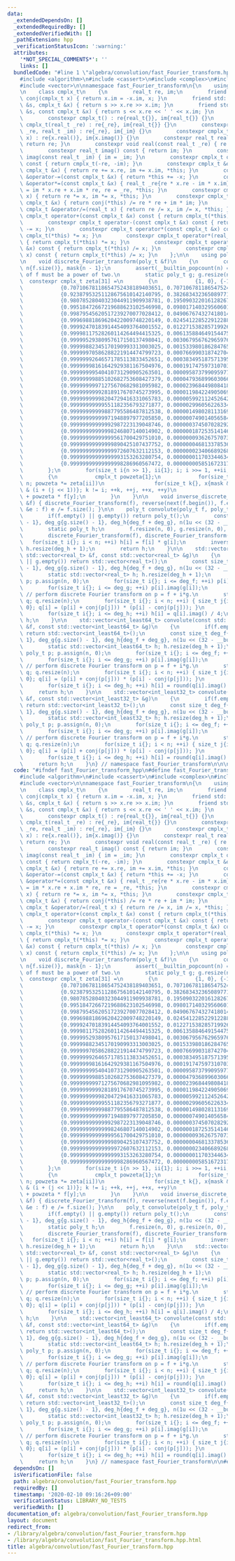 ```yaml
---
data:
  _extendedDependsOn: []
  _extendedRequiredBy: []
  _extendedVerifiedWith: []
  _pathExtension: hpp
  _verificationStatusIcon: ':warning:'
  attributes:
    '*NOT_SPECIAL_COMMENTS*': ''
    links: []
  bundledCode: "#line 1 \"algebra/convolution/fast_Fourier_transform.hpp\"\n\n\n\n\
    #include <algorithm>\n#include <cassert>\n#include <complex>\n#include <iostream>\n\
    #include <vector>\n\nnamespace fast_Fourier_transform\n{\n    using real_t = double;\n\
    \n    class cmplx_t\n    {\n        real_t re, im;\n        friend constexpr cmplx_t\
    \ conj(cmplx_t x) { return x.im = -x.im, x; }\n        friend std::istream &operator>>(std::istream\
    \ &s, cmplx_t &x) { return s >> x.re >> x.im; }\n        friend std::ostream &operator<<(std::ostream\
    \ &s, const cmplx_t &x) { return s << x.re << ' ' << x.im; }\n      public:\n\
    \        constexpr cmplx_t() : re{real_t{}}, im{real_t{}} {}\n        constexpr\
    \ cmplx_t(real_t _re) : re{_re}, im{real_t{}} {}\n        constexpr cmplx_t(real_t\
    \ _re, real_t _im) : re{_re}, im{_im} {}\n        constexpr cmplx_t(std::complex<real_t>\
    \ x) : re{x.real()}, im{x.imag()} {}\n        constexpr real_t real() const {\
    \ return re; }\n        constexpr void real(const real_t _re) { re = _re; }\n\
    \        constexpr real_t imag() const { return im; }\n        constexpr void\
    \ imag(const real_t _im) { im = _im; }\n        constexpr cmplx_t operator-()\
    \ const { return cmplx_t(-re, -im); }\n        constexpr cmplx_t &operator+=(const\
    \ cmplx_t &x) { return re += x.re, im += x.im, *this; }\n        constexpr cmplx_t\
    \ &operator-=(const cmplx_t &x) { return *this += -x; }\n        constexpr cmplx_t\
    \ &operator*=(const cmplx_t &x) { real_t _re{re * x.re - im * x.im}; return im\
    \ = im * x.re + x.im * re, re = _re, *this; }\n        constexpr cmplx_t &operator*=(real_t\
    \ x) { return re *= x, im *= x, *this; }\n        constexpr cmplx_t &operator/=(const\
    \ cmplx_t &x) { return conj(*this) /= re * re + im * im; }\n        constexpr\
    \ cmplx_t &operator/=(real_t x) { return re /= x, im /= x, *this; }\n        constexpr\
    \ cmplx_t operator+(const cmplx_t &x) const { return cmplx_t(*this) += x; }\n\
    \        constexpr cmplx_t operator-(const cmplx_t &x) const { return cmplx_t(*this)\
    \ -= x; }\n        constexpr cmplx_t operator*(const cmplx_t &x) const { return\
    \ cmplx_t(*this) *= x; }\n        constexpr cmplx_t operator*(real_t x) const\
    \ { return cmplx_t(*this) *= x; }\n        constexpr cmplx_t operator/(const cmplx_t\
    \ &x) const { return cmplx_t(*this) /= x; }\n        constexpr cmplx_t operator/(real_t\
    \ x) const { return cmplx_t(*this) /= x; }\n    };\n\n    using poly_t = std::vector<cmplx_t>;\n\
    \n    void discrete_Fourier_transform(poly_t &f)\n    {\n        const size_t\
    \ n{f.size()}, mask{n - 1};\n        assert(__builtin_popcount(n) == 1); // degree\
    \ of f must be a power of two.\n        static poly_t g; g.resize(n);\n      \
    \  constexpr cmplx_t zeta[31] =\n        {\n            {1, 0}, {-1, 0}, {0, 1},\n\
    \            {0.70710678118654752438189403651, 0.70710678118654752443610414514},\n\
    \            {0.92387953251128675610142140795, 0.38268343236508977172325753068},\n\
    \            {0.98078528040323044911909938781, 0.19509032201612826785692544201},\n\
    \            {0.99518472667219688623102546998, 0.09801714032956060199569840382},\n\
    \            {0.99879545620517239270077028412, 0.04906767432741801425693899119},\n\
    \            {0.99969881869620422009748220149, 0.02454122852291228803212346128},\n\
    \            {0.99992470183914454093764001552, 0.01227153828571992607945510345},\n\
    \            {0.99998117528260114264494415325, 0.00613588464915447535972750246},\n\
    \            {0.99999529380957617150137498041, 0.00306795676296597627029751672},\n\
    \            {0.99999882345170190993313003025, 0.00153398018628476561237225788},\n\
    \            {0.99999970586288221914474799723, 0.00076699031874270452695124765},\n\
    \            {0.99999992646571785113833452651, 0.00038349518757139558906815188},\n\
    \            {0.99999998161642929381167504976, 0.00019174759731070330743679009},\n\
    \            {0.99999999540410731290905263501, 0.00009587379909597734587360460},\n\
    \            {0.99999999885102682753608427379, 0.00004793689960306688454884772},\n\
    \            {0.99999999971275670682981095982, 0.00002396844980841821872882467},\n\
    \            {0.99999999992818917670745273995, 0.00001198422490506970642183282},\n\
    \            {0.99999999998204729416331065783, 0.00000599211245264242784278378},\n\
    \            {0.99999999999551182356793271877, 0.00000299605622633466075058210},\n\
    \            {0.99999999999887795586487812538, 0.00000149802811316901122883643},\n\
    \            {0.99999999999971948897977205850, 0.00000074901405658471572113723},\n\
    \            {0.99999999999992987223139048746, 0.00000037450702829238412391495},\n\
    \            {0.99999999999998246807140014902, 0.00000018725351414619534486931},\n\
    \            {0.99999999999999561700429751010, 0.00000009362675707309808280024},\n\
    \            {0.99999999999999890425107437752, 0.00000004681337853654909269501},\n\
    \            {0.99999999999999972607632112153, 0.00000002340668926827455275977},\n\
    \            {0.99999999999999993153263280754, 0.00000001170334463413727718121},\n\
    \            {0.99999999999999998286960567472, 0.00000000585167231706863869077}\n\
    \        };\n        for(size_t i{n >> 1}, ii{1}; i; i >>= 1, ++ii, swap(f, g))\n\
    \        {\n            cmplx_t powzeta{1};\n            for(size_t j{}; j !=\
    \ n; powzeta *= zeta[ii])\n                for(size_t k{}, x{mask & j << 1}, y{mask\
    \ & (i + (j << 1))}; k != i; ++k, ++j, ++x, ++y)\n                    g[j] = f[x]\
    \ + powzeta * f[y];\n        }\n    }\n\n    void inverse_discrete_Fourier_transform(poly_t\
    \ &f) { discrete_Fourier_transform(f), reverse(next(f.begin()), f.end()); for(cmplx_t\
    \ &e : f) e /= f.size(); }\n\n    poly_t convolute(poly_t f, poly_t g)\n    {\n\
    \        if(f.empty() || g.empty()) return poly_t();\n        const size_t deg_f{f.size()\
    \ - 1}, deg_g{g.size() - 1}, deg_h{deg_f + deg_g}, n(1u << (32 - __builtin_clz(deg_h)));\n\
    \        static poly_t h;\n        f.resize(n, 0), g.resize(n, 0), h.resize(n);\n\
    \        discrete_Fourier_transform(f), discrete_Fourier_transform(g);\n     \
    \   for(size_t i{}; i < n; ++i) h[i] = f[i] * g[i];\n        inverse_discrete_Fourier_transform(h);\
    \ h.resize(deg_h + 1);\n        return h;\n    }\n\n    std::vector<real_t> convolute(const\
    \ std::vector<real_t> &f, const std::vector<real_t> &g)\n    {\n        if(f.empty()\
    \ || g.empty()) return std::vector<real_t>();\n        const size_t deg_f{f.size()\
    \ - 1}, deg_g{g.size() - 1}, deg_h{deg_f + deg_g}, n(1u << (32 - __builtin_clz(deg_h)));\n\
    \        static std::vector<real_t> h; h.resize(deg_h + 1);\n        static poly_t\
    \ p; p.assign(n, 0);\n        for(size_t i{}; i <= deg_f; ++i) p[i].real(f[i]);\n\
    \        for(size_t i{}; i <= deg_g; ++i) p[i].imag(g[i]);\n        discrete_Fourier_transform(p);\
    \ // perform discrete Fourier transform on p = f + i*g.\n        static poly_t\
    \ q; q.resize(n);\n        for(size_t i{}; i < n; ++i) { size_t j{i ? n - i :\
    \ 0}; q[i] = (p[i] + conj(p[j])) * (p[i] - conj(p[j])); }\n        inverse_discrete_Fourier_transform(q);\n\
    \        for(size_t i{}; i <= deg_h; ++i) h[i] = q[i].imag() / 4;\n        return\
    \ h;\n    }\n\n    std::vector<int_least64_t> convolute(const std::vector<int_least64_t>\
    \ &f, const std::vector<int_least64_t> &g)\n    {\n        if(f.empty() || g.empty())\
    \ return std::vector<int_least64_t>();\n        const size_t deg_f{f.size() -\
    \ 1}, deg_g{g.size() - 1}, deg_h{deg_f + deg_g}, n(1u << (32 - __builtin_clz(deg_h)));\n\
    \        static std::vector<int_least64_t> h; h.resize(deg_h + 1);\n        static\
    \ poly_t p; p.assign(n, 0);\n        for(size_t i{}; i <= deg_f; ++i) p[i].real(f[i]);\n\
    \        for(size_t i{}; i <= deg_g; ++i) p[i].imag(g[i]);\n        discrete_Fourier_transform(p);\
    \ // perform discrete Fourier transform on p = f + i*g.\n        static poly_t\
    \ q; q.resize(n);\n        for(size_t i{}; i < n; ++i) { size_t j{i ? n - i :\
    \ 0}; q[i] = (p[i] + conj(p[j])) * (p[i] - conj(p[j])); }\n        inverse_discrete_Fourier_transform(q);\n\
    \        for(size_t i{}; i <= deg_h; ++i) h[i] = round(q[i].imag() / 4);\n   \
    \     return h;\n    }\n\n    std::vector<int_least32_t> convolute(const std::vector<int_least32_t>\
    \ &f, const std::vector<int_least32_t> &g)\n    {\n        if(f.empty() || g.empty())\
    \ return std::vector<int_least32_t>();\n        const size_t deg_f{f.size() -\
    \ 1}, deg_g{g.size() - 1}, deg_h{deg_f + deg_g}, n(1u << (32 - __builtin_clz(deg_h)));\n\
    \        static std::vector<int_least32_t> h; h.resize(deg_h + 1);\n        static\
    \ poly_t p; p.assign(n, 0);\n        for(size_t i{}; i <= deg_f; ++i) p[i].real(f[i]);\n\
    \        for(size_t i{}; i <= deg_g; ++i) p[i].imag(g[i]);\n        discrete_Fourier_transform(p);\
    \ // perform discrete Fourier transform on p = f + i*g.\n        static poly_t\
    \ q; q.resize(n);\n        for(size_t i{}; i < n; ++i) { size_t j{i ? n - i :\
    \ 0}; q[i] = (p[i] + conj(p[j])) * (p[i] - conj(p[j])); }\n        inverse_discrete_Fourier_transform(q);\n\
    \        for(size_t i{}; i <= deg_h; ++i) h[i] = round(q[i].imag() / 4);\n   \
    \     return h;\n    }\n} // namespace fast_Fourier_transform\n\n\n"
  code: "#ifndef fast_Fourier_transform_hpp\n#define fast_Fourier_transform_hpp\n\n\
    #include <algorithm>\n#include <cassert>\n#include <complex>\n#include <iostream>\n\
    #include <vector>\n\nnamespace fast_Fourier_transform\n{\n    using real_t = double;\n\
    \n    class cmplx_t\n    {\n        real_t re, im;\n        friend constexpr cmplx_t\
    \ conj(cmplx_t x) { return x.im = -x.im, x; }\n        friend std::istream &operator>>(std::istream\
    \ &s, cmplx_t &x) { return s >> x.re >> x.im; }\n        friend std::ostream &operator<<(std::ostream\
    \ &s, const cmplx_t &x) { return s << x.re << ' ' << x.im; }\n      public:\n\
    \        constexpr cmplx_t() : re{real_t{}}, im{real_t{}} {}\n        constexpr\
    \ cmplx_t(real_t _re) : re{_re}, im{real_t{}} {}\n        constexpr cmplx_t(real_t\
    \ _re, real_t _im) : re{_re}, im{_im} {}\n        constexpr cmplx_t(std::complex<real_t>\
    \ x) : re{x.real()}, im{x.imag()} {}\n        constexpr real_t real() const {\
    \ return re; }\n        constexpr void real(const real_t _re) { re = _re; }\n\
    \        constexpr real_t imag() const { return im; }\n        constexpr void\
    \ imag(const real_t _im) { im = _im; }\n        constexpr cmplx_t operator-()\
    \ const { return cmplx_t(-re, -im); }\n        constexpr cmplx_t &operator+=(const\
    \ cmplx_t &x) { return re += x.re, im += x.im, *this; }\n        constexpr cmplx_t\
    \ &operator-=(const cmplx_t &x) { return *this += -x; }\n        constexpr cmplx_t\
    \ &operator*=(const cmplx_t &x) { real_t _re{re * x.re - im * x.im}; return im\
    \ = im * x.re + x.im * re, re = _re, *this; }\n        constexpr cmplx_t &operator*=(real_t\
    \ x) { return re *= x, im *= x, *this; }\n        constexpr cmplx_t &operator/=(const\
    \ cmplx_t &x) { return conj(*this) /= re * re + im * im; }\n        constexpr\
    \ cmplx_t &operator/=(real_t x) { return re /= x, im /= x, *this; }\n        constexpr\
    \ cmplx_t operator+(const cmplx_t &x) const { return cmplx_t(*this) += x; }\n\
    \        constexpr cmplx_t operator-(const cmplx_t &x) const { return cmplx_t(*this)\
    \ -= x; }\n        constexpr cmplx_t operator*(const cmplx_t &x) const { return\
    \ cmplx_t(*this) *= x; }\n        constexpr cmplx_t operator*(real_t x) const\
    \ { return cmplx_t(*this) *= x; }\n        constexpr cmplx_t operator/(const cmplx_t\
    \ &x) const { return cmplx_t(*this) /= x; }\n        constexpr cmplx_t operator/(real_t\
    \ x) const { return cmplx_t(*this) /= x; }\n    };\n\n    using poly_t = std::vector<cmplx_t>;\n\
    \n    void discrete_Fourier_transform(poly_t &f)\n    {\n        const size_t\
    \ n{f.size()}, mask{n - 1};\n        assert(__builtin_popcount(n) == 1); // degree\
    \ of f must be a power of two.\n        static poly_t g; g.resize(n);\n      \
    \  constexpr cmplx_t zeta[31] =\n        {\n            {1, 0}, {-1, 0}, {0, 1},\n\
    \            {0.70710678118654752438189403651, 0.70710678118654752443610414514},\n\
    \            {0.92387953251128675610142140795, 0.38268343236508977172325753068},\n\
    \            {0.98078528040323044911909938781, 0.19509032201612826785692544201},\n\
    \            {0.99518472667219688623102546998, 0.09801714032956060199569840382},\n\
    \            {0.99879545620517239270077028412, 0.04906767432741801425693899119},\n\
    \            {0.99969881869620422009748220149, 0.02454122852291228803212346128},\n\
    \            {0.99992470183914454093764001552, 0.01227153828571992607945510345},\n\
    \            {0.99998117528260114264494415325, 0.00613588464915447535972750246},\n\
    \            {0.99999529380957617150137498041, 0.00306795676296597627029751672},\n\
    \            {0.99999882345170190993313003025, 0.00153398018628476561237225788},\n\
    \            {0.99999970586288221914474799723, 0.00076699031874270452695124765},\n\
    \            {0.99999992646571785113833452651, 0.00038349518757139558906815188},\n\
    \            {0.99999998161642929381167504976, 0.00019174759731070330743679009},\n\
    \            {0.99999999540410731290905263501, 0.00009587379909597734587360460},\n\
    \            {0.99999999885102682753608427379, 0.00004793689960306688454884772},\n\
    \            {0.99999999971275670682981095982, 0.00002396844980841821872882467},\n\
    \            {0.99999999992818917670745273995, 0.00001198422490506970642183282},\n\
    \            {0.99999999998204729416331065783, 0.00000599211245264242784278378},\n\
    \            {0.99999999999551182356793271877, 0.00000299605622633466075058210},\n\
    \            {0.99999999999887795586487812538, 0.00000149802811316901122883643},\n\
    \            {0.99999999999971948897977205850, 0.00000074901405658471572113723},\n\
    \            {0.99999999999992987223139048746, 0.00000037450702829238412391495},\n\
    \            {0.99999999999998246807140014902, 0.00000018725351414619534486931},\n\
    \            {0.99999999999999561700429751010, 0.00000009362675707309808280024},\n\
    \            {0.99999999999999890425107437752, 0.00000004681337853654909269501},\n\
    \            {0.99999999999999972607632112153, 0.00000002340668926827455275977},\n\
    \            {0.99999999999999993153263280754, 0.00000001170334463413727718121},\n\
    \            {0.99999999999999998286960567472, 0.00000000585167231706863869077}\n\
    \        };\n        for(size_t i{n >> 1}, ii{1}; i; i >>= 1, ++ii, swap(f, g))\n\
    \        {\n            cmplx_t powzeta{1};\n            for(size_t j{}; j !=\
    \ n; powzeta *= zeta[ii])\n                for(size_t k{}, x{mask & j << 1}, y{mask\
    \ & (i + (j << 1))}; k != i; ++k, ++j, ++x, ++y)\n                    g[j] = f[x]\
    \ + powzeta * f[y];\n        }\n    }\n\n    void inverse_discrete_Fourier_transform(poly_t\
    \ &f) { discrete_Fourier_transform(f), reverse(next(f.begin()), f.end()); for(cmplx_t\
    \ &e : f) e /= f.size(); }\n\n    poly_t convolute(poly_t f, poly_t g)\n    {\n\
    \        if(f.empty() || g.empty()) return poly_t();\n        const size_t deg_f{f.size()\
    \ - 1}, deg_g{g.size() - 1}, deg_h{deg_f + deg_g}, n(1u << (32 - __builtin_clz(deg_h)));\n\
    \        static poly_t h;\n        f.resize(n, 0), g.resize(n, 0), h.resize(n);\n\
    \        discrete_Fourier_transform(f), discrete_Fourier_transform(g);\n     \
    \   for(size_t i{}; i < n; ++i) h[i] = f[i] * g[i];\n        inverse_discrete_Fourier_transform(h);\
    \ h.resize(deg_h + 1);\n        return h;\n    }\n\n    std::vector<real_t> convolute(const\
    \ std::vector<real_t> &f, const std::vector<real_t> &g)\n    {\n        if(f.empty()\
    \ || g.empty()) return std::vector<real_t>();\n        const size_t deg_f{f.size()\
    \ - 1}, deg_g{g.size() - 1}, deg_h{deg_f + deg_g}, n(1u << (32 - __builtin_clz(deg_h)));\n\
    \        static std::vector<real_t> h; h.resize(deg_h + 1);\n        static poly_t\
    \ p; p.assign(n, 0);\n        for(size_t i{}; i <= deg_f; ++i) p[i].real(f[i]);\n\
    \        for(size_t i{}; i <= deg_g; ++i) p[i].imag(g[i]);\n        discrete_Fourier_transform(p);\
    \ // perform discrete Fourier transform on p = f + i*g.\n        static poly_t\
    \ q; q.resize(n);\n        for(size_t i{}; i < n; ++i) { size_t j{i ? n - i :\
    \ 0}; q[i] = (p[i] + conj(p[j])) * (p[i] - conj(p[j])); }\n        inverse_discrete_Fourier_transform(q);\n\
    \        for(size_t i{}; i <= deg_h; ++i) h[i] = q[i].imag() / 4;\n        return\
    \ h;\n    }\n\n    std::vector<int_least64_t> convolute(const std::vector<int_least64_t>\
    \ &f, const std::vector<int_least64_t> &g)\n    {\n        if(f.empty() || g.empty())\
    \ return std::vector<int_least64_t>();\n        const size_t deg_f{f.size() -\
    \ 1}, deg_g{g.size() - 1}, deg_h{deg_f + deg_g}, n(1u << (32 - __builtin_clz(deg_h)));\n\
    \        static std::vector<int_least64_t> h; h.resize(deg_h + 1);\n        static\
    \ poly_t p; p.assign(n, 0);\n        for(size_t i{}; i <= deg_f; ++i) p[i].real(f[i]);\n\
    \        for(size_t i{}; i <= deg_g; ++i) p[i].imag(g[i]);\n        discrete_Fourier_transform(p);\
    \ // perform discrete Fourier transform on p = f + i*g.\n        static poly_t\
    \ q; q.resize(n);\n        for(size_t i{}; i < n; ++i) { size_t j{i ? n - i :\
    \ 0}; q[i] = (p[i] + conj(p[j])) * (p[i] - conj(p[j])); }\n        inverse_discrete_Fourier_transform(q);\n\
    \        for(size_t i{}; i <= deg_h; ++i) h[i] = round(q[i].imag() / 4);\n   \
    \     return h;\n    }\n\n    std::vector<int_least32_t> convolute(const std::vector<int_least32_t>\
    \ &f, const std::vector<int_least32_t> &g)\n    {\n        if(f.empty() || g.empty())\
    \ return std::vector<int_least32_t>();\n        const size_t deg_f{f.size() -\
    \ 1}, deg_g{g.size() - 1}, deg_h{deg_f + deg_g}, n(1u << (32 - __builtin_clz(deg_h)));\n\
    \        static std::vector<int_least32_t> h; h.resize(deg_h + 1);\n        static\
    \ poly_t p; p.assign(n, 0);\n        for(size_t i{}; i <= deg_f; ++i) p[i].real(f[i]);\n\
    \        for(size_t i{}; i <= deg_g; ++i) p[i].imag(g[i]);\n        discrete_Fourier_transform(p);\
    \ // perform discrete Fourier transform on p = f + i*g.\n        static poly_t\
    \ q; q.resize(n);\n        for(size_t i{}; i < n; ++i) { size_t j{i ? n - i :\
    \ 0}; q[i] = (p[i] + conj(p[j])) * (p[i] - conj(p[j])); }\n        inverse_discrete_Fourier_transform(q);\n\
    \        for(size_t i{}; i <= deg_h; ++i) h[i] = round(q[i].imag() / 4);\n   \
    \     return h;\n    }\n} // namespace fast_Fourier_transform\n\n#endif // fast_Fourier_transform_hpp\n"
  dependsOn: []
  isVerificationFile: false
  path: algebra/convolution/fast_Fourier_transform.hpp
  requiredBy: []
  timestamp: '2020-02-10 09:16:26+09:00'
  verificationStatus: LIBRARY_NO_TESTS
  verifiedWith: []
documentation_of: algebra/convolution/fast_Fourier_transform.hpp
layout: document
redirect_from:
- /library/algebra/convolution/fast_Fourier_transform.hpp
- /library/algebra/convolution/fast_Fourier_transform.hpp.html
title: algebra/convolution/fast_Fourier_transform.hpp
---
```


